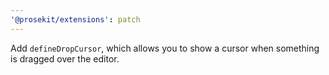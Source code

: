 ```yaml
---
'@prosekit/extensions': patch
---
```


Add `defineDropCursor`, which allows you to show a cursor when something is dragged over the editor.
